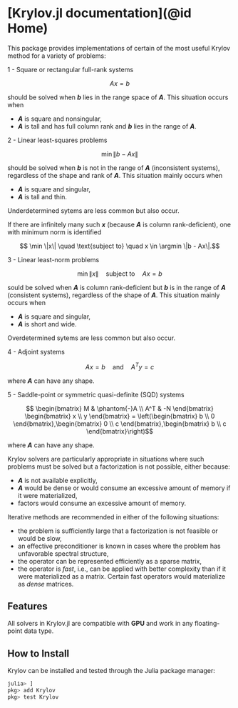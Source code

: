 # [Krylov.jl documentation](@id Home)

This package provides implementations of certain of the most useful Krylov method for a variety of problems:

1 - Square or rectangular full-rank systems

```math
  Ax = b
```

should be solved when **_b_** lies in the range space of **_A_**. This situation occurs when
  * **_A_** is square and nonsingular,
  * **_A_** is tall and has full column rank and **_b_** lies in the range of **_A_**.

2 - Linear least-squares problems

```math
  \min \|b - Ax\|
```

should be solved when **_b_** is not in the range of **_A_** (inconsistent systems), regardless of the shape and rank of **_A_**. This situation mainly occurs when
  * **_A_** is square and singular,
  * **_A_** is tall and thin.

Underdetermined sytems are less common but also occur.

If there are infinitely many such **_x_** (because **_A_** is column rank-deficient), one with minimum norm is identified

```math
  \min \|x\| \quad \text{subject to} \quad x \in \argmin \|b - Ax\|.
```

3 - Linear least-norm problems

```math
  \min \|x\| \quad \text{subject to} \quad Ax = b
```

sould be solved when **_A_** is column rank-deficient but **_b_** is in the range of **_A_** (consistent systems), regardless of the shape of **_A_**.
This situation mainly occurs when
  * **_A_** is square and singular,
  * **_A_** is short and wide.

Overdetermined sytems are less common but also occur.

4 - Adjoint systems

```math
  Ax = b \quad \text{and} \quad A^T y = c
```

where **_A_** can have any shape.

5 - Saddle-point or symmetric quasi-definite (SQD) systems

```math
  \begin{bmatrix} M & \phantom{-}A \\ A^T & -N \end{bmatrix} \begin{bmatrix} x \\ y \end{bmatrix} = \left(\begin{bmatrix} b \\ 0 \end{bmatrix},\begin{bmatrix} 0 \\ c \end{bmatrix},\begin{bmatrix} b \\ c \end{bmatrix}\right)
```

where **_A_** can have any shape.

Krylov solvers are particularly appropriate in situations where such problems must be solved but a factorization is not possible, either because:
* **_A_** is not available explicitly,
* **_A_** would be dense or would consume an excessive amount of memory if it were materialized,
* factors would consume an excessive amount of memory.

Iterative methods are recommended in either of the following situations:
* the problem is sufficiently large that a factorization is not feasible or would be slow,
* an effective preconditioner is known in cases where the problem has unfavorable spectral structure,
* the operator can be represented efficiently as a sparse matrix,
* the operator is *fast*, i.e., can be applied with better complexity than if it were materialized as a matrix. Certain fast operators would materialize as *dense* matrices.

## Features

All solvers in Krylov.jl are compatible with **GPU** and work in any floating-point data type.

## How to Install

Krylov can be installed and tested through the Julia package manager:

```julia
julia> ]
pkg> add Krylov
pkg> test Krylov
```
